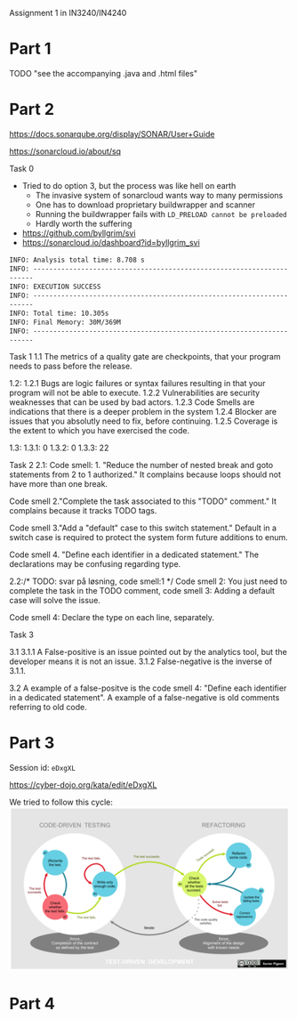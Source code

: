 Assignment 1 in IN3240/IN4240

Part 1
======
TODO "see the accompanying .java and .html files"

Part 2
======

https://docs.sonarqube.org/display/SONAR/User+Guide

https://sonarcloud.io/about/sq

Task 0
* Tried to do option 3, but the process was like hell on earth
  * The invasive system of sonarcloud wants way to many permissions
  * One has to download proprietary buildwrapper and scanner
  * Running the buildwrapper fails with `LD_PRELOAD cannot be preloaded`
  * Hardly worth the suffering
* https://github.com/byllgrim/svi
* https://sonarcloud.io/dashboard?id=byllgrim_svi

```
INFO: Analysis total time: 8.708 s
INFO: ----------------------------------------------------------------------
INFO: EXECUTION SUCCESS
INFO: ----------------------------------------------------------------------
INFO: Total time: 10.305s
INFO: Final Memory: 30M/369M
INFO: ----------------------------------------------------------------------
```

Task 1
1.1  The metrics of a quality gate are checkpoints, that your program needs to pass before the release.

1.2:
1.2.1 Bugs are logic failures or syntax failures resulting in that your program will not be able to execute.
1.2.2 Vulnerabilities are security weaknesses that can be used by bad actors.
1.2.3 Code Smells are indications that there is a deeper problem in the system
1.2.4 Blocker are issues that you absolutly need to fix, before continuing.
1.2.5 Coverage is the extent to which you have exercised the code.

1.3:
1.3.1: 0 
1.3.2: 0
1.3.3: 22

Task 2
2.1: Code smell: 1. "Reduce the number of nested break and goto statements from 2 to 1 authorized." 
It complains because loops should not have more than one break.

Code smell 2."Complete the task associated to this "TODO" comment."
It complains because it tracks TODO tags.

Code smell 3."Add a "default" case to this switch statement."
Default in a switch case is required to protect the system form future additions to enum.

Code smell 4. "Define each identifier in a dedicated statement."
The declarations may be confusing regarding type.


2.2:/* TODO: svar på løsning, code smell:1 */ 
Code smell 2: You just need to complete the task in the TODO comment,
code smell 3: Adding a default case will solve the issue.

Code smell 4: Declare the type on each line, separately.


Task 3

3.1 
3.1.1 A False-positive is an issue pointed out by the analytics tool, but the developer means it is not an issue.
3.1.2  False-negative is the inverse of 3.1.1.

3.2  A example of a false-positve is the code smell 4: "Define each identifier in a dedicated statement".
 A example of a false-negative is old comments referring to old code.


Part 3
======

Session id: `eDxgXL`

https://cyber-dojo.org/kata/edit/eDxgXL

We tried to follow this cycle:
![tdd_cycle](./tdd.png)

Part 4
======
